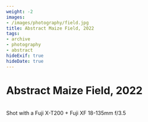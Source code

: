```yaml
---
weight: -2
images:
- /images/photography/field.jpg
title: Abstract Maize Field, 2022
tags: 
- archive
- photography
- abstract
hideExif: true
hideDate: true
---
```


# Abstract Maize Field, 2022
 <br>
Shot with a Fuji X-T200 + Fuji XF 18-135mm f/3.5 
